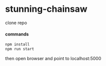 # stunning-chainsaw
clone repo
#### commands
```sh
npm install
npm run start
```

then open browser and point to localhost:5000